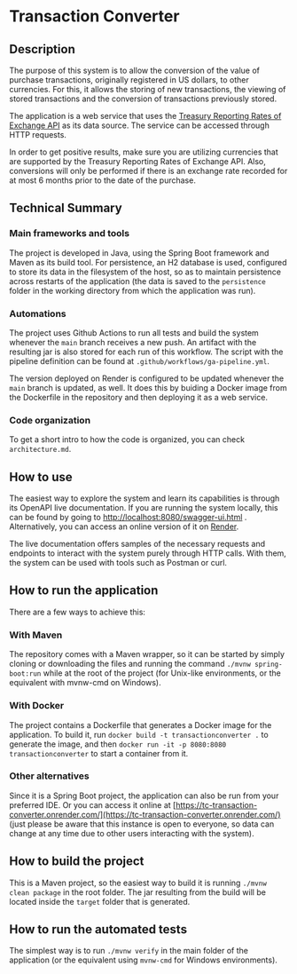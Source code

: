 # Transaction Converter

## Description

The purpose of this system is to allow the conversion of the value of purchase transactions, originally registered in US dollars, to other currencies. For this, it allows the storing of new transactions, the viewing of stored transactions and the conversion of transactions previously stored.

The application is a web service that uses the [Treasury Reporting Rates of Exchange API](https://fiscaldata.treasury.gov/datasets/treasury-reporting-rates-exchange/treasury-reporting-rates-of-exchange) as its data source. The service can be accessed through HTTP requests.

In order to get positive results, make sure you are utilizing currencies that are supported by the Treasury Reporting Rates of Exchange API. Also, conversions will only be performed if there is an exchange rate recorded for at most 6 months prior to the date of the purchase.


## Technical Summary

### Main frameworks and tools

The project is developed in Java, using the Spring Boot framework and Maven as its build tool. For persistence, an H2 database is used, configured to store its data in the filesystem of the host, so as to maintain persistence across restarts of the application (the data is saved to the `persistence` folder in the working directory from which the application was run).

### Automations

The project uses Github Actions to run all tests and build the system whenever the `main` branch receives a new push. An artifact with the resulting jar is also stored for each run of this workflow. The script with the pipeline definition can be found at `.github/workflows/ga-pipeline.yml`.

The version deployed on Render is configured to be updated whenever the `main` branch is updated, as well. It does this by buiding a Docker image from the Dockerfile in the repository and then deploying it as a web service.

### Code organization

To get a short intro to how the code is organized, you can check `architecture.md`.


## How to use

The easiest way to explore the system and learn its capabilities is through its OpenAPI live documentation. If you are running the system locally, this can be found by going to [http://localhost:8080/swagger-ui.html](http://localhost:8080/swagger-ui.html) . Alternatively, you can access an online version of it on [Render](https://tc-transaction-converter.onrender.com/swagger-ui.html).

The live documentation offers samples of the necessary requests and endpoints to interact with the system purely through HTTP calls. With them, the system can be used with tools such as Postman or curl.


## How to run the application

There are a few ways to achieve this:

### With Maven

The repository comes with a Maven wrapper, so it can be started by simply cloning or downloading the files and running the command `./mvnw spring-boot:run` while at the root of the project (for Unix-like environments, or the equivalent with mvnw-cmd on Windows).

### With Docker

The project contains a Dockerfile that generates a Docker image for the application. To build it, run `docker build -t transactionconverter .` to generate the image, and then `docker run -it -p 8080:8080 transactionconverter` to start a container from it.

### Other alternatives

Since it is a Spring Boot project, the application can also be run from your preferred IDE. Or you can access it online at [https://tc-transaction-converter.onrender.com/](https://tc-transaction-converter.onrender.com/) (just please be aware that this instance is open to everyone, so data can change at any time due to other users interacting with the system).


## How to build the project

This is a Maven project, so the easiest way to build it is running `./mvnw clean package` in the root folder. The jar resulting from the build will be located inside the `target` folder that is generated.


## How to run the automated tests

The simplest way is to run `./mvnw verify` in the main folder of the application (or the equivalent using `mvnw-cmd` for Windows environments).

